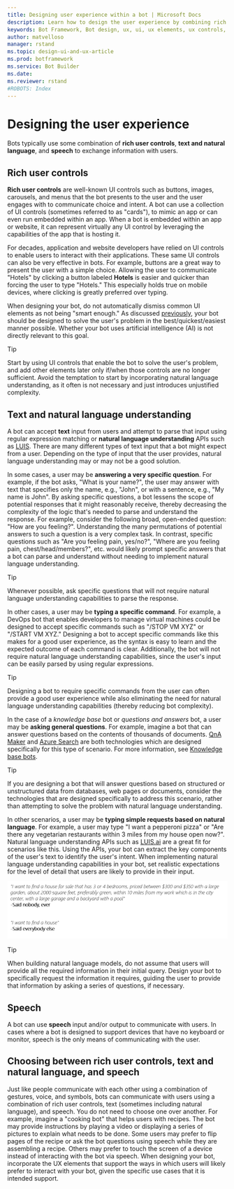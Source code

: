 ```yaml
---
title: Designing user experience within a bot | Microsoft Docs
description: Learn how to design the user experience by combining rich controls, natural language, and voice in conversational applications and bots.
keywords: Bot Framework, Bot design, ux, ui, ux elements, ux controls, ui elements, ui controls
author: matvelloso
manager: rstand
ms.topic: design-ui-and-ux-article
ms.prod: botframework
ms.service: Bot Builder
ms.date:
ms.reviewer: rstand
#ROBOTS: Index
---
```

# Designing the user experience

Bots typically use some combination of **rich user controls**, **text and natural language**, and **speech** 
to exchange information with users.

## Rich user controls 

**Rich user controls** are well-known UI controls such as buttons, images, carousels, and menus that the bot presents to the user and the user engages with to communicate choice and intent. 
A bot can use a collection of UI controls (sometimes referred to as "cards"), to mimic an app or can even run embedded within an app. 
When a bot is embedded within an app or website, it can represent virtually any UI control by leveraging the capabilities of the app that is hosting it. 

For decades, application and website developers have relied on UI controls to enable users to interact with their applications. 
These same UI controls can also be very effective in bots. For example, buttons are a great way to present the user with a simple choice. 
Allowing the user to communicate "Hotels" by clicking a button labeled **Hotels** is easier and quicker than forcing the user to type "Hotels." 
This especially holds true on mobile devices, where clicking is greatly preferred over typing. 

When designing your bot, do not automatically dismiss common UI elements as not being "smart enough." 
As discussed [previously](bot-framework-design-overview.md#design-guidance), your bot should be designed 
to solve the user's problem in the best/quickest/easiest manner possible. 
Whether your bot uses artificial intelligence (AI) is not directly relevant to this goal. 

> [!TIP]
> Start by using UI controls that enable the bot to solve the user's problem, 
> and add other elements later only if/when those controls are no longer sufficient. 
> Avoid the temptation to start by incorporating natural language understanding, 
> as it often is not necessary and just introduces unjustified complexity. 

## Text and natural language understanding

A bot can accept **text** input from users and attempt to parse that input 
using regular expression matching or 
**natural language understanding** APIs such as <a href="https://www.luis.ai" target="_blank">LUIS</a>. 
There are many different types of text input that a bot might expect from a user. 
Depending on the type of input that the user provides, natural language understanding may or may not be a good solution. 

In some cases, a user may be **answering a very specific question**. 
For example, if the bot asks, "What is your name?", the user may answer with text that specifies 
only the name, e.g., "John", or with a sentence, e.g., "My name is John". 
By asking specific questions, a bot lessens the scope of potential responses that it might reasonably receive, 
thereby decreasing the complexity of the logic that's needed to parse and understand the response. 
For example, consider the following broad, open-ended question: "How are you feeling?". 
Understanding the many permutations of potential answers to such a question is a very complex task. 
In contrast, specific questions such as "Are you feeling pain, yes/no?", 
"Where are you feeling pain, chest/head/members?", etc. would likely prompt specific answers that a bot 
can parse and understand without needing to implement natural language understanding. 

> [!TIP]
> Whenever possible, ask specific questions that will not require natural language understanding capabilities to parse the response. 

  
In other cases, a user may be **typing a specific command**. 
For example, a DevOps bot that enables developers to manage virtual machines could be designed to accept 
specific commands such as "/STOP VM XYZ" or "/START VM XYZ." 
Designing a bot to accept specific commands like this makes for a good user experience, as the syntax is easy 
to learn and the expected outcome of each command is clear. 
Additionally, the bot will not require natural language understanding capabilities, since the user's input can be easily parsed by using regular expressions. 

> [!TIP]
> Designing a bot to require specific commands from the user can often provide a good user experience while 
> also eliminating the need for natural language understanding capabilities (thereby reducing bot complexity).

  
In the case of a *knowledge base* bot or *questions and answers* bot, a user may be **asking general questions**. 
For example, imagine a bot that can answer questions based on the contents of thousands of documents. 
<a href="https://qnamaker.ai" target="_blank">QnA Maker</a> and 
<a href="https://azure.microsoft.com/en-us/services/search/" target="_blank">Azure Search</a> are 
both technologies which are designed specifically for this type of scenario. 
For more information, see [Knowledge base bots](designing-bots/patterns/kb.md).

> [!TIP]
> If you are designing a bot that will answer questions based on structured or unstructured data from 
> databases, web pages or documents, consider the technologies that are designed specifically to address this 
> scenario, rather than attempting to solve the problem with natural language understanding.

  
In other scenarios, a user may be **typing simple requests based on natural language**. 
For example, a user may type "I want a pepperoni pizza" or 
"Are there any vegetarian restaurants within 3 miles from my house open now?".
Natural language understanding APIs such as [LUIS.ai](https://www.luis.ai) are a great fit for scenarios like this. 
Using the APIs, your bot can extract the key components of the user's text to identify the user's intent. 
When implementing natural language understanding capabilities in your bot, 
set realistic expectations for the level of detail that users are likely to provide in their input. 

![how users talk](media/designing-bots/core/buy-house.png)

> [!TIP]
> When building natural language models, do not assume that users will provide all the required information in their initial query. 
> Design your bot to specifically request the information it requires, guiding the user to provide that information 
> by asking a series of questions, if necessary. 

  
## Speech

A bot can use **speech** input and/or output to communicate with users. 
In cases where a bot is designed to support devices that have no keyboard or monitor, speech is the only means of communicating with the user. 

## Choosing between rich user controls, text and natural language, and speech

Just like people communicate with each other using a combination of gestures, voice, and symbols, 
bots can communicate with users using a combination of rich user controls, text (sometimes including natural language), and speech. 
You do not need to choose one over another. 
For example, imagine a "cooking bot" that helps users with recipes. 
The bot may provide instructions by playing a video or displaying a series of pictures to explain what needs to be done. 
Some users may prefer to flip pages of the recipe or ask the bot questions using speech while they are assembling a recipe. Others may prefer to touch the screen of a device instead of interacting with the bot via speech. 
When designing your bot, incorporate the UX elements that support the ways in which users will likely prefer 
to interact with your bot, given the specific use cases that it is intended support. 


